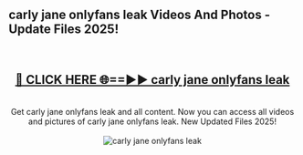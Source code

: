 <h2>carly jane onlyfans leak Videos And Photos - Update Files 2025!</h2>
<br>
<div align="center">
<h2><a href="https://top-ai-tools.click/QrbHav" rel="nofollow">🔴 CLICK HERE 🌐==►► carly jane onlyfans leak</a></h2>
<br>
Get carly jane onlyfans leak and all content. Now you can access all videos and pictures of carly jane onlyfans leak. New Updated Files 2025!
<br>
<br>
<a href="https://top-ai-tools.click/QrbHav" rel="nofollow" data-target="animated-image.originalLink"><img src="https://i.ibb.co.com/WyWwxjT/player-gif2.gif" alt="carly jane onlyfans leak" style="max-width: 100%; display: inline-block;" data-target="animated-image.originalImage"></a>
</div>
<br>